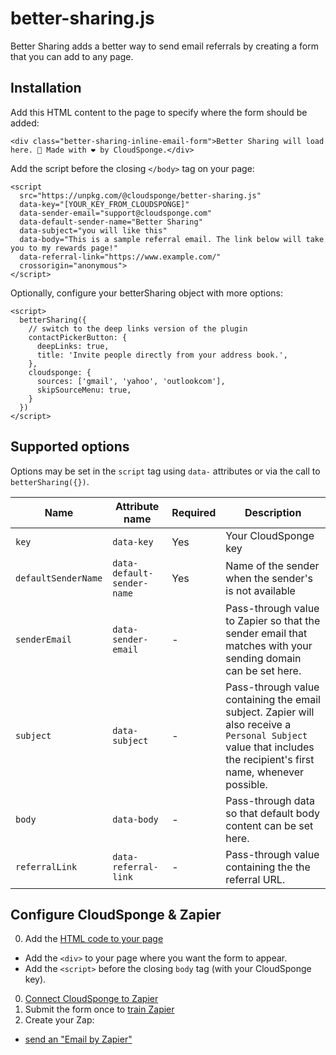 # better-sharing.js

Better Sharing adds a better way to send email referrals by creating a form that you can add to any page.

## Installation

Add this HTML content to the page to specify where the form should be added:

    <div class="better-sharing-inline-email-form">Better Sharing will load here. 🔧 Made with ❤️ by CloudSponge.</div>

Add the script before the closing `</body>` tag on your page:

    <script
      src="https://unpkg.com/@cloudsponge/better-sharing.js"
      data-key="[YOUR_KEY_FROM_CLOUDSPONGE]"
      data-sender-email="support@cloudsponge.com"
      data-default-sender-name="Better Sharing"
      data-subject="you will like this"
      data-body="This is a sample referral email. The link below will take you to my rewards page!"
      data-referral-link="https://www.example.com/"
      crossorigin="anonymous">
    </script>


Optionally, configure your betterSharing object with more options:

    <script>
      betterSharing({
        // switch to the deep links version of the plugin
        contactPickerButton: {
          deepLinks: true,
          title: 'Invite people directly from your address book.',
        },
        cloudsponge: {
          sources: ['gmail', 'yahoo', 'outlookcom'],
          skipSourceMenu: true,
        }
      })
    </script>

## Supported options

Options may be set in the `script` tag using `data-` attributes or via the call to `betterSharing({})`.

| Name | Attribute name | Required | Description |
| ---- | -------------- | -------- | ----------- |
| `key` | `data-key` | Yes | Your CloudSponge key |
| `defaultSenderName` | `data-default-sender-name` | Yes | Name of the sender when the sender's is not available |
| `senderEmail` | `data-sender-email` | - | Pass-through value to Zapier so that the sender email that matches with your sending domain can be set here. |
| `subject` | `data-subject` | - | Pass-through value containing the email subject. Zapier will also receive a `Personal Subject` value that includes the recipient's first name, whenever possible. |
| `body` | `data-body` | - | Pass-through data so that default body content can be set here. |
| `referralLink` | `data-referral-link` | - | Pass-through value containing the the referral URL. |

## Configure CloudSponge & Zapier


0. Add the [HTML code to your page](https://www.loom.com/share/60ded4674a3c4d2da0436357cbb21ce2)
  * Add the `<div>` to your page where you want the form to appear.
  * Add the `<script>` before the closing `body` tag (with your CloudSponge key).
0. [Connect CloudSponge to Zapier](https://www.loom.com/share/e52a8d39c94b4452a005736b65ce0040)
0. Submit the form once to [train Zapier](https://www.loom.com/share/f9d4ffa0aa614f3c8e5a308c0501d231)
0. Create your Zap:
  * [send an "Email by Zapier"](https://www.loom.com/share/c4969d4906d24848a008f276db55a3ce)
